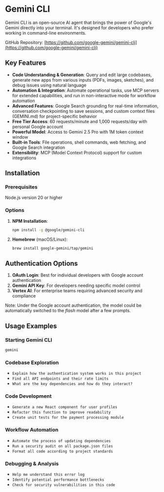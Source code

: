 # Gemini CLI

Gemini CLI is an open-source AI agent that brings the power of Google's Gemini 
directly into your terminal. It's designed for developers who prefer working 
in command-line environments.

GitHub Repository: [https://github.com/google-gemini/gemini-cli](https://github.com/google-gemini/gemini-cli)

## Key Features

- **Code Understanding & Generation**: Query and edit large codebases, generate new apps from various inputs (PDFs, images, sketches), and debug issues using natural language
- **Automation & Integration**: Automate operational tasks, use MCP servers for extended capabilities, and run in non-interactive mode for workflow automation
- **Advanced Features**: Google Search grounding for real-time information, conversation checkpointing to save sessions, and custom context files (GEMINI.md) for project-specific behavior
- **Free Tier Access**: 60 requests/minute and 1,000 requests/day with personal Google account
- **Powerful Model**: Access to Gemini 2.5 Pro with 1M token context window
- **Built-in Tools**: File operations, shell commands, web fetching, and Google Search integration
- **Extensibility**: MCP (Model Context Protocol) support for custom integrations

## Installation

### Prerequisites
Node.js version 20 or higher

### Options

1. **NPM Installation**:
   ```bash
   npm install -g @google/gemini-cli
   ```

2. **Homebrew** (macOS/Linux):
   ```bash
   brew install google-gemini/tap/gemini
   ```

## Authentication Options

1. **OAuth Login**: Best for individual developers with Google account authentication
2. **Gemini API Key**: For developers needing specific model control
3. **Vertex AI**: For enterprise teams requiring advanced security and compliance

Note: Under the Google account authentication, the model could be automatically 
switched to the *flash* model after a few prompts.

## Usage Examples

### Starting Gemini CLI
```bash
gemini
```

### Codebase Exploration
- `Explain how the authentication system works in this project`
- `Find all API endpoints and their rate limits`
- `What are the key dependencies and how do they interact?`

### Code Development
- `Generate a new React component for user profiles`
- `Refactor this function to improve readability`
- `Create unit tests for the payment processing module`

### Workflow Automation
- `Automate the process of updating dependencies`
- `Run a security audit on all package.json files`
- `Format all code according to project standards`

### Debugging & Analysis
- `Help me understand this error log`
- `Identify potential performance bottlenecks`
- `Check for security vulnerabilities in this code`
